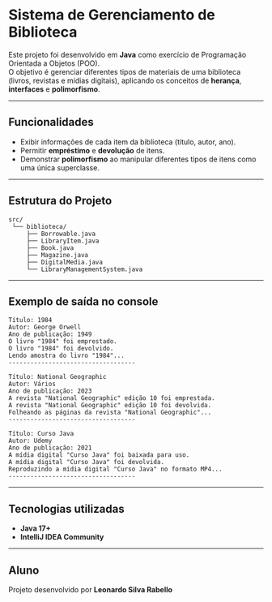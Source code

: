 # Sistema de Gerenciamento de Biblioteca

Este projeto foi desenvolvido em **Java** como exercício de Programação Orientada a Objetos (POO).  
O objetivo é gerenciar diferentes tipos de materiais de uma biblioteca (livros, revistas e mídias digitais), aplicando os conceitos de **herança**, **interfaces** e **polimorfismo**.

---

## Funcionalidades

- Exibir informações de cada item da biblioteca (título, autor, ano).  
- Permitir **empréstimo** e **devolução** de itens.  
- Demonstrar **polimorfismo** ao manipular diferentes tipos de itens como uma única superclasse.  

---

## Estrutura do Projeto

```
src/
 └── biblioteca/
     ├── Borrowable.java
     ├── LibraryItem.java
     ├── Book.java
     ├── Magazine.java
     ├── DigitalMedia.java
     └── LibraryManagementSystem.java
```

---

## Exemplo de saída no console

```text
Título: 1984
Autor: George Orwell
Ano de publicação: 1949
O livro "1984" foi emprestado.
O livro "1984" foi devolvido.
Lendo amostra do livro "1984"...
-----------------------------------

Título: National Geographic
Autor: Vários
Ano de publicação: 2023
A revista "National Geographic" edição 10 foi emprestada.
A revista "National Geographic" edição 10 foi devolvida.
Folheando as páginas da revista "National Geographic"...
-----------------------------------

Título: Curso Java
Autor: Udemy
Ano de publicação: 2021
A mídia digital "Curso Java" foi baixada para uso.
A mídia digital "Curso Java" foi devolvida.
Reproduzindo a mídia digital "Curso Java" no formato MP4...
-----------------------------------
```

---

## Tecnologias utilizadas
- **Java 17+**  
- **IntelliJ IDEA Community**  

---

## Aluno
Projeto desenvolvido por **Leonardo Silva Rabello**   
